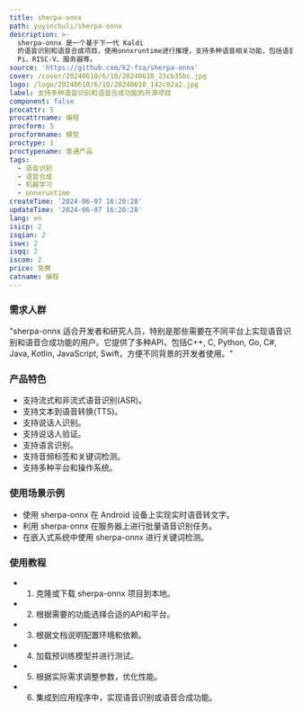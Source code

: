 ```yaml
---
title: sherpa-onnx
path: yuyinchuli/sherpa-onnx
description: >-
  sherpa-onnx 是一个基于下一代 Kaldi
  的语音识别和语音合成项目，使用onnxruntime进行推理，支持多种语音相关功能，包括语音转文字(ASR)、文字转语音(TTS)、说话人识别、说话人验证、语言识别、关键词检测等。它支持多种平台和操作系统，包括嵌入式系统、Android、iOS、Raspberry
  Pi、RISC-V、服务器等。
source: 'https://github.com/k2-fsa/sherpa-onnx'
cover: /cover/20240610/6/10/20240610_23cb35bc.jpg
logo: /logo/20240610/6/10/20240610_142c82a2.jpg
label: 支持多种语音识别和语音合成功能的开源项目
component: false
procattr: 5
procattrname: 编程
procform: 5
procformname: 模型
proctype: 1
proctypename: 普通产品
tags:
  - 语音识别
  - 语音合成
  - 机器学习
  - onnxruntime
createTime: '2024-06-07 16:20:28'
updateTime: '2024-06-07 16:20:28'
lang: en
isicp: 2
isqian: 2
iswx: 2
isqq: 2
iscom: 2
price: 免费
catname: 编程
---
```




### 需求人群
"sherpa-onnx 适合开发者和研究人员，特别是那些需要在不同平台上实现语音识别和语音合成功能的用户。它提供了多种API，包括C++, C, Python, Go, C#, Java, Kotlin, JavaScript, Swift，方便不同背景的开发者使用。"

### 产品特色
* 支持流式和非流式语音识别(ASR)。
* 支持文本到语音转换(TTS)。
* 支持说话人识别。
* 支持说话人验证。
* 支持语言识别。
* 支持音频标签和关键词检测。
* 支持多种平台和操作系统。

### 使用场景示例
* 使用 sherpa-onnx 在 Android 设备上实现实时语音转文字。
* 利用 sherpa-onnx 在服务器上进行批量语音识别任务。
* 在嵌入式系统中使用 sherpa-onnx 进行关键词检测。

### 使用教程
* 1. 克隆或下载 sherpa-onnx 项目到本地。
* 2. 根据需要的功能选择合适的API和平台。
* 3. 根据文档说明配置环境和依赖。
* 4. 加载预训练模型并进行测试。
* 5. 根据实际需求调整参数，优化性能。
* 6. 集成到应用程序中，实现语音识别或语音合成功能。

  
